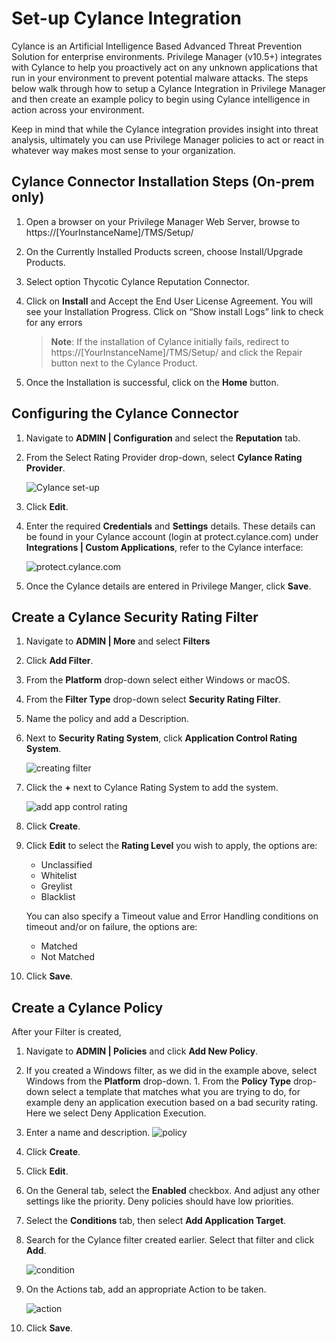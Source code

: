 [title]: # (Cylance)
[tags]: # (integration)
[priority]: # (9100)
# Set-up Cylance Integration

Cylance is an Artificial Intelligence Based Advanced Threat Prevention Solution for enterprise environments. Privilege Manager (v10.5+) integrates with Cylance to help you proactively act on any unknown applications that run in your environment to prevent potential malware attacks. The steps below walk through how to setup a Cylance Integration in Privilege Manager and then create an example policy to begin using Cylance intelligence in action across your environment.

Keep in mind that while the Cylance integration provides insight into threat analysis, ultimately you can use Privilege Manager policies to act or react in whatever way makes most sense to your organization.

## Cylance Connector Installation Steps (On-prem only)

1. Open a browser on your Privilege Manager Web Server, browse to https://[YourInstanceName]/TMS/Setup/
1. On the Currently Installed Products screen, choose Install/Upgrade Products.
1. Select option Thycotic Cylance Reputation Connector.
1. Click on __Install__ and Accept the End User License Agreement. You will see your Installation Progress. Click on “Show install Logs” link to check for any errors

   > **Note**: If the installation of Cylance initially fails, redirect to https://[YourInstanceName]/TMS/Setup/ and click the Repair button next to the Cylance Product.

1. Once the Installation is successful, click on the __Home__ button.

## Configuring the Cylance Connector

1. Navigate to __ADMIN | Configuration__ and select the __Reputation__ tab.
1. From the Select Rating Provider drop-down, select __Cylance Rating Provider__.

   ![Cylance set-up](images/cylance/cylance-1.png "Cylance Selection")
1. Click __Edit__.
1. Enter the required __Credentials__ and __Settings__ details. These details can be found in your Cylance account (login at protect.cylance.com) under __Integrations | Custom Applications__, refer to the Cylance interface:

   ![protect.cylance.com](images/cylance/cylance-2.png "Cylance Custom Application")
1. Once the Cylance details are entered in Privilege Manger, click __Save__.

## Create a Cylance Security Rating Filter

1. Navigate to __ADMIN | More__ and select __Filters__
1. Click __Add Filter__.
1. From the __Platform__ drop-down select either Windows or macOS.
1. From the __Filter Type__ drop-down select __Security Rating Filter__. 
1. Name the policy and add a Description.
1. Next to __Security Rating System__, click __Application Control Rating System__.

   ![creating filter](images/cylance/cylance-3.png "Creating filter and selecting the Application Control Rating System")
1. Click the __+__ next to Cylance Rating System to add the system.

   ![add app control rating](images/cylance/cylance-4.png "Adding the Application Control Rating System")
1. Click __Create__.
1. Click __Edit__ to select the __Rating Level__ you wish to apply, the options are:

   * Unclassified
   * Whitelist
   * Greylist
   * Blacklist

   You can also specify a Timeout value and Error Handling conditions on timeout and/or on failure, the options are:

   * Matched
   * Not Matched
1. Click __Save__.

## Create a Cylance Policy

After your Filter is created, 

1. Navigate to __ADMIN | Policies__ and click __Add New Policy__.
1. If you created a Windows filter, as we did in the example above, select Windows from the __Platform__ drop-down. 1. From the __Policy Type__ drop-down select a template that matches what you are trying to do, for example deny an application execution based on a bad security rating. Here we select Deny Application Execution.
1. Enter a name and description.
   ![policy](images/cylance/cylance-5.png "Creating a Policy")
1. Click __Create__.
1. Click __Edit__.
1. On the General tab, select the __Enabled__ checkbox. And adjust any other settings like the priority. Deny policies should have low priorities.
1. Select the __Conditions__ tab, then select __Add Application Target__.
1. Search for the Cylance filter created earlier. Select that filter and click __Add__.

   ![condition](images/cylance/cylance-6.png "Adding a target")
1. On the Actions tab, add an appropriate Action to be taken.

   ![action](images/cylance/cylance-6.png "Adding an action")
1. Click __Save__.
